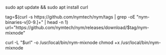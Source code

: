 sudo apt update && sudo apt install curl

tag=$(curl -s https://github.com/nymtech/nym/tags | grep -oE "nym-binaries-v[0-9.]+" | head -n 1)
url="https://github.com/nymtech/nym/releases/download/$tag/nym-mixnode"

curl -L "$url" -o /usr/local/bin/nym-mixnode
chmod +x /usr/local/bin/nym-mixnode
